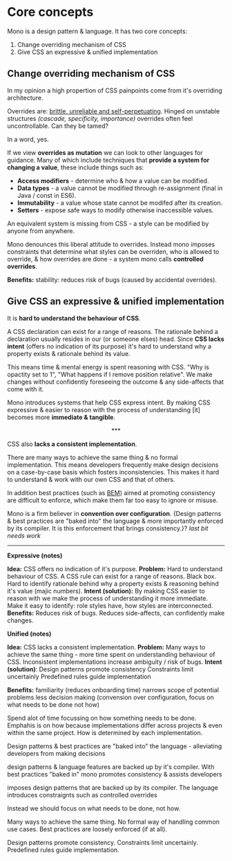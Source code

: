 # Core concepts

Mono is a design pattern & language. It has two core concepts:

1. Change overriding mechanism of CSS
2. Give CSS an expressive & unified implementation

## Change overriding mechanism of CSS

In my opinion a high propertion of CSS painpoints come from it's overriding architecture.
 
Overrides are: [brittle, unreliable and self-perpetuating](blog-post-pain-from-overrides). Hinged on unstable structures *(cascade, specificity, importance)* overrides often feel uncontrollable.  Can they be tamed?

In a word, yes.

If we view **overrides as mutation** we can look to other languages for guidance. Many of which include techniques that **provide a system for changing a value**, these include things such as:

- **Access modifiers** - determine who & how a value can be modified.
- **Data types** - a value cannot be modified through re-assignment (final in Java / const in ES6).
- **Immutability** - a value whose state cannot be modifed after its creation.
- **Setters** - expose safe ways to modify otherwise inaccessible values.

An equivalent system is missing from CSS - a style can be modified by anyone from anywhere. 

Mono denounces this liberal attitude to overrides. Instead mono imposes constraints that determine what styles can be overriden, who is allowed to override, & how overrides are done - a system mono calls **controlled overrides**.

**Benefits:** stability: reduces risk of bugs (caused by accidental overrides).


## Give CSS an expressive & unified implementation

It is **hard to understand the behaviour of CSS**.

A CSS declaration can exist for a range of reasons. The rationale behind a declaration usually resides in our (or someone elses) head. Since **CSS lacks intent** (offers no indication of its purpose) it's hard to understand why a property exists & rationale behind its value.

This means time & mental energy is spent reasoning with CSS. "Why is opactity set to 1", "What happens if I remove position relative". We make changes without confidently foreseeing the outcome & any side-affects that come with it.

Mono introduces systems that help CSS express intent. By making CSS expressive & easier to reason with the process of understanding [it] becomes more **immediate & tangible**.

<p align="center">&ast;&ast;&ast;</p>

CSS also **lacks a consistent implementation**.

There are many ways to achieve the same thing & no formal implementation. This means developers frequently make design decisions on a case-by-case basis which fosters inconsistencies. This makes it hard to understand & work with our own CSS and that of others.

In addition best practices (such as [BEM]()) aimed at promoting consistency are difficult to enforce, which make them far too easy to ignore or misuse.

Mono is a firm believer in **convention over configuration**. {Design patterns & best practices are "baked into" the language & more importantly enforced by its compiler. It is this enforcement that brings consistency.}? *last bit needs work*



---

**Expressive (notes)**

**Idea:** CSS offers no indication of it's purpose. 
**Problem:** Hard to understand behaviour of CSS. A CSS rule can exist for a range of reasons. Black box. Hard to identify rationale behind why a property exists & reasoning behind it's value (majic numbers).
**Intent (solution):** By making CSS easier to reason with we make the process of understanding it more immediate. Make it easy to identify: role styles have, how styles are interconnected. 
**Benefits:** Reduces risk of bugs. Reduces side-affects, can confidently make changes.


**Unified (notes)** 

**Idea:** CSS lacks a consistent implementation. 
**Problem:** Many ways to achieve the same thing - more time spent on understanding behaviour of CSS. Inconsistent implementations increase ambiguity / risk of bugs.
**Intent (solution)**: 
Design patterns promote consistency
Constraints limit uncertainly
Predefined rules guide implementation

**Benefits:**
familiarity (reduces onboarding time)
narrows scope of potential problems
less decision making (convension over configuration, focus on what needs to be done not how)

Spend alot of time focussing on how something needs to be done. Emphahis is on how because implementations differ across projects & even within the same project. 
How is determined by each implementation.

Design patterns & best practices are "baked into" the language - alleviating developers from making decisions 

design patterns & language features are backed up by it's compiler. With best practices "baked in" mono promotes consistency & assists developers 

imposes design patterns that are backed up by its compiler. The language introduces constraignts such as controlled overrides

Instead we should focus on what needs to be done, not how. 

Many ways to achieve the same thing. 
No formal way of handling common use cases.
Best practices are loosely enforced (if at all).

Design patterns promote consistency.
Constraints limit uncertainly.
Predefined rules guide implementation.









